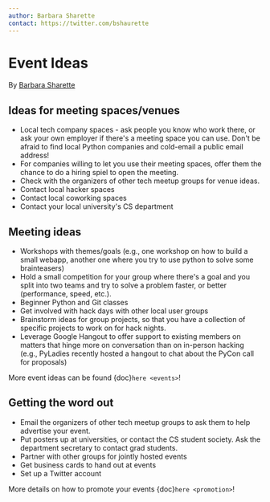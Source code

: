```yaml
---
author: Barbara Sharette
contact: https://twitter.com/bshaurette
---
```


# Event Ideas

By [Barbara Sharette]

## Ideas for meeting spaces/venues

- Local tech company spaces - ask people you know who work there, or ask your own employer if there's a meeting space you can use.  Don't be afraid to find local Python companies and cold-email a public email address!
- For companies willing to let you use their meeting spaces, offer them the chance to do a hiring spiel to open the meeting.
- Check with the organizers of other tech meetup groups for venue ideas.
- Contact local hacker spaces
- Contact local coworking spaces
- Contact your local university's CS department

## Meeting ideas

- Workshops with themes/goals (e.g., one workshop on how to build a small webapp, another one where you try to use python to solve some brainteasers)
- Hold a small competition for your group where there's a goal and you split into two teams and try to solve a problem faster, or better (performance, speed, etc.).
- Beginner Python and Git classes
- Get involved with hack days with other local user groups
- Brainstorm ideas for group projects, so that you have a collection of specific projects to work on for hack nights.
- Leverage Google Hangout to offer support to existing members on matters that hinge more on conversation than on in-person hacking  (e.g., PyLadies recently hosted a hangout to chat about the PyCon call for proposals)

More event ideas can be found {doc}`here <events>`!

## Getting the word out

- Email the organizers of other tech meetup groups to ask them to help advertise your event.
- Put posters up at universities, or contact the CS student society.  Ask the department secretary to contact grad students.
- Partner with other groups for jointly hosted events
- Get business cards to hand out at events
- Set up a Twitter account

More details on how to promote your events {doc}`here <promotion>`!

[barbara sharette]: https://twitter.com/bshaurette
